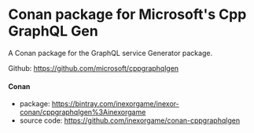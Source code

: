 # Conan package for Microsoft's Cpp GraphQL Gen

A Conan package for the GraphQL service Generator package.

Github: https://github.com/microsoft/cppgraphqlgen


#### Conan
  * package: https://bintray.com/inexorgame/inexor-conan/cppgraphqlgen%3Ainexorgame
  * source code: https://github.com/inexorgame/conan-cppgraphqlgen
